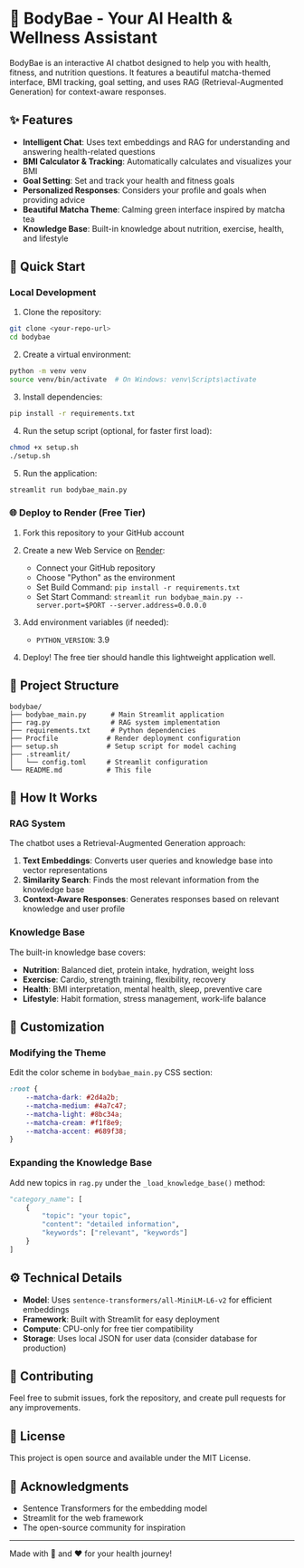 # 🍵 BodyBae - Your AI Health & Wellness Assistant

BodyBae is an interactive AI chatbot designed to help you with health, fitness, and nutrition questions. It features a beautiful matcha-themed interface, BMI tracking, goal setting, and uses RAG (Retrieval-Augmented Generation) for context-aware responses.

## ✨ Features

- **Intelligent Chat**: Uses text embeddings and RAG for understanding and answering health-related questions
- **BMI Calculator & Tracking**: Automatically calculates and visualizes your BMI
- **Goal Setting**: Set and track your health and fitness goals
- **Personalized Responses**: Considers your profile and goals when providing advice
- **Beautiful Matcha Theme**: Calming green interface inspired by matcha tea
- **Knowledge Base**: Built-in knowledge about nutrition, exercise, health, and lifestyle

## 🚀 Quick Start

### Local Development

1. Clone the repository:
```bash
git clone <your-repo-url>
cd bodybae
```

2. Create a virtual environment:
```bash
python -m venv venv
source venv/bin/activate  # On Windows: venv\Scripts\activate
```

3. Install dependencies:
```bash
pip install -r requirements.txt
```

4. Run the setup script (optional, for faster first load):
```bash
chmod +x setup.sh
./setup.sh
```

5. Run the application:
```bash
streamlit run bodybae_main.py
```

### 🌐 Deploy to Render (Free Tier)

1. Fork this repository to your GitHub account

2. Create a new Web Service on [Render](https://render.com):
   - Connect your GitHub repository
   - Choose "Python" as the environment
   - Set Build Command: `pip install -r requirements.txt`
   - Set Start Command: `streamlit run bodybae_main.py --server.port=$PORT --server.address=0.0.0.0`

3. Add environment variables (if needed):
   - `PYTHON_VERSION`: 3.9

4. Deploy! The free tier should handle this lightweight application well.

## 📁 Project Structure

```
bodybae/
├── bodybae_main.py      # Main Streamlit application
├── rag.py               # RAG system implementation
├── requirements.txt     # Python dependencies
├── Procfile            # Render deployment configuration
├── setup.sh            # Setup script for model caching
├── .streamlit/
│   └── config.toml     # Streamlit configuration
└── README.md           # This file
```

## 🎯 How It Works

### RAG System
The chatbot uses a Retrieval-Augmented Generation approach:
1. **Text Embeddings**: Converts user queries and knowledge base into vector representations
2. **Similarity Search**: Finds the most relevant information from the knowledge base
3. **Context-Aware Responses**: Generates responses based on relevant knowledge and user profile

### Knowledge Base
The built-in knowledge base covers:
- **Nutrition**: Balanced diet, protein intake, hydration, weight loss
- **Exercise**: Cardio, strength training, flexibility, recovery
- **Health**: BMI interpretation, mental health, sleep, preventive care
- **Lifestyle**: Habit formation, stress management, work-life balance

## 🎨 Customization

### Modifying the Theme
Edit the color scheme in `bodybae_main.py` CSS section:
```css
:root {
    --matcha-dark: #2d4a2b;
    --matcha-medium: #4a7c47;
    --matcha-light: #8bc34a;
    --matcha-cream: #f1f8e9;
    --matcha-accent: #689f38;
}
```

### Expanding the Knowledge Base
Add new topics in `rag.py` under the `_load_knowledge_base()` method:
```python
"category_name": [
    {
        "topic": "your topic",
        "content": "detailed information",
        "keywords": ["relevant", "keywords"]
    }
]
```

## ⚙️ Technical Details

- **Model**: Uses `sentence-transformers/all-MiniLM-L6-v2` for efficient embeddings
- **Framework**: Built with Streamlit for easy deployment
- **Compute**: CPU-only for free tier compatibility
- **Storage**: Uses local JSON for user data (consider database for production)

## 🤝 Contributing

Feel free to submit issues, fork the repository, and create pull requests for any improvements.

## 📝 License

This project is open source and available under the MIT License.

## 🙏 Acknowledgments

- Sentence Transformers for the embedding model
- Streamlit for the web framework
- The open-source community for inspiration

---

Made with 🍵 and ❤️ for your health journey!